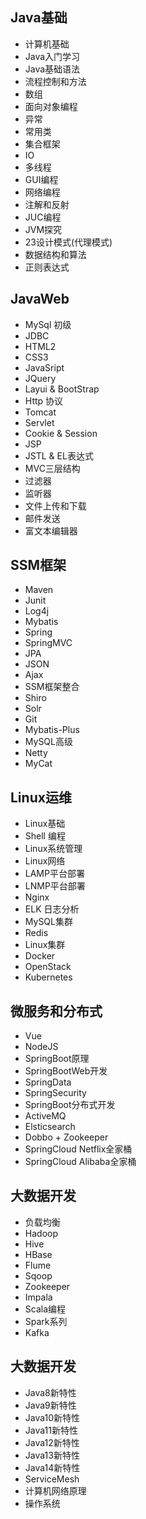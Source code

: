 ## Java基础

- 计算机基础
- Java入门学习
- Java基础语法
- 流程控制和方法
- 数组
- 面向对象编程
- 异常
- 常用类
- 集合框架
- IO
- 多线程
- GUI编程
- 网络编程
- 注解和反射
- JUC编程
- JVM探究
- 23设计模式(代理模式)
- 数据结构和算法
- 正则表达式

## JavaWeb

- MySql 初级
- JDBC
- HTML2
- CSS3
- JavaSript
- JQuery
- Layui & BootStrap
- Http 协议
- Tomcat
- Servlet
- Cookie & Session
- JSP
- JSTL & EL表达式
- MVC三层结构
- 过滤器
- 监听器
- 文件上传和下载
- 邮件发送
- 富文本编辑器

## SSM框架

- Maven
- Junit
- Log4j
- Mybatis
- Spring 
- SpringMVC
- JPA
- JSON
- Ajax
- SSM框架整合
- Shiro
- Solr
- Git
- Mybatis-Plus
- MySQL高级
- Netty
- MyCat

## Linux运维

- Linux基础
- Shell 编程
- Linux系统管理
- Linux网络
- LAMP平台部署
- LNMP平台部署
- Nginx
- ELK 日志分析
- MySQL集群
- Redis
- Linux集群
- Docker
- OpenStack
- Kubernetes 

## 微服务和分布式

- Vue
- NodeJS
- SpringBoot原理
- SpringBootWeb开发
- SpringData
- SpringSecurity
- SpringBoot分布式开发
- ActiveMQ
- Elsticsearch
- Dobbo + Zookeeper
- SpringCloud Netflix全家桶
- SpringCloud Alibaba全家桶


## 大数据开发

- 负载均衡
- Hadoop
- Hive
- HBase
- Flume
- Sqoop
- Zookeeper
- Impala
- Scala编程
- Spark系列
- Kafka

## 大数据开发

- Java8新特性
- Java9新特性
- Java10新特性
- Java11新特性
- Java12新特性
- Java13新特性
- Java14新特性
- ServiceMesh
- 计算机网络原理
- 操作系统

